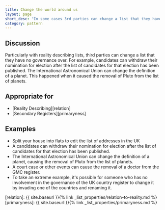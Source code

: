 ```yaml
---
title: Change the world around us
layout: page
short_desc: "In some cases 3rd parties can change a list that they have no governance over."
category: pattern
---
```


## Discussion


Particularly with reality describing lists, third parties can change a
list that they have no governance over. For example, candidates can withdraw
their nomination for election after the list of candidates for that election
has been published. The International Astronomical Union can change the
definition of a planet. This happened when it caused the removal of Pluto from
the list of planets.

## Appropriate for

* [Reality Describing][relation]
* [Secondary Registers][primaryness]

## Examples

* Split your house into flats to edit the list of addresses in the UK
* A candidates can withdraw their nomination for election after the list of candidates for that election has been published.
* The International Astronomical Union can change the definition of a planet, causing the removal of Pluto from the list of planets.
* A court case or other events can cause the removal of a doctor from the GMC register.
* To take an extreme example, it's possible for someone who has no involvement in the governance of the UK country register to change it by invading one of the countries and renaming it.


[relation]: {{ site.baseurl }}{% link _list_properties/relation-to-reality.md %}
[primaryness]: {{ site.baseurl }}{% link _list_properties/primaryness.md %}
